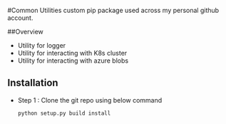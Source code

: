 
#Common Utilities custom pip package used across my personal github account.

##Overview

* Utility for logger
* Utility for interacting with K8s cluster
* Utility for interacting with azure blobs

## Installation 

* Step 1 : Clone the git repo using below command
  
  ````
  python setup.py build install
  ````


